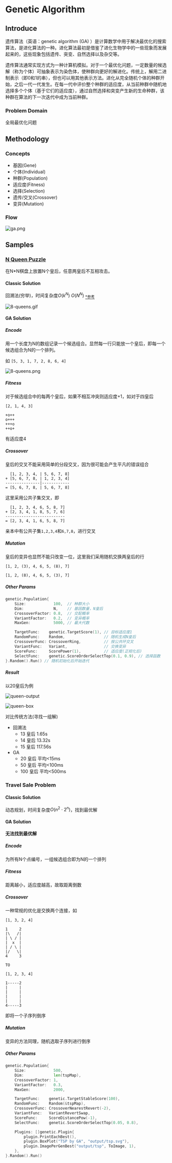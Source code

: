 # Genetic Algorithm

## Introduce

遗传算法（英语：genetic algorithm (GA) ）是计算数学中用于解决最优化的搜索算法，是进化算法的一种。进化算法最初是借鉴了进化生物学中的一些现象而发展起来的，这些现象包括遗传、突变、自然选择以及杂交等。

遗传算法通常实现方式为一种计算机模拟。对于一个最优化问题，一定数量的候选解（称为个体）可抽象表示为染色体，使种群向更好的解进化。传统上，解用二进制表示（即0和1的串），但也可以用其他表示方法。进化从完全随机个体的种群开始，之后一代一代发生。在每一代中评价整个种群的适应度，从当前种群中随机地选择多个个体（基于它们的适应度），通过自然选择和突变产生新的生命种群，该种群在算法的下一次迭代中成为当前种群。

### Problem Domain

全局最优化问题

## Methodology

### Concepts

- 基因(Gene)
- 个体(Individual)
- 种群(Population)
- 适应度(Fitness)
- 选择(Selection)
- 遗传/交叉(Crossover)
- 变异(Mutation)

### Flow

![ga.png](ga.png)

## Samples

### [N Queen Puzzle](https://en.wikipedia.org/wiki/Eight_queens_puzzle)

在N*N棋盘上放置N个皇后，任意两皇后不互相攻击。

#### Classic Solution

回溯法(穷举)，时间复杂度$O(k^N) ~ O(N^N)$
<sub>[*参考](https://sites.google.com/site/nqueensolver/home/algorithm-results)</sub>

![8-queens.gif](Eight-queens-animation.gif)

#### GA Solution

##### Encode

用一个长度为N的数组记录一个候选组合。显然每一行只能放一个皇后，即每一个候选组合为N的一个排列。

如 `[5, 3, 1, 7, 2, 8, 6, 4]`

![8-queens.png](8-queens.png)

##### Fitness

对于候选组合中的每两个皇后，如果不相互冲突则适应度+1，如对于四皇后

```
[2, 1, 4, 3]

+o++
o+++
+++o
++o+
```

有适应度4

##### Crossover

皇后的交叉不能采用简单的分段交叉，因为很可能会产生平凡的错误组合

```
  [1, 2, 3, 4, | 5, 6, 7, 8]
+ [5, 6, 7, 8, | 1, 2, 3, 4]
---------------|------------
= [5, 6, 7, 8, | 5, 6, 7, 8]
```

这里采用公共子集交叉，即


```
  [1, 2, 3, 4, 6, 5, 8, 7]
+ [2, 3, 4, 1, 8, 5, 7, 6]
--------------------------
= [2, 3, 4, 1, 6, 5, 8, 7]
```

亲本中有公共子集`1,2,3,4`和`6,7,8`，进行交叉

##### Mutation

皇后的变异也显然不能只改变一位，这里我们采用随机交换两皇后的行

```
[1, 2, (3), 4, 6, 5, (8), 7]

[1, 2, (8), 4, 6, 5, (3), 7]
```

##### Other Params

```go
genetic.Population{
    Size:            100,  // 种群大小
    Dim:             N,    // 基因数量，N皇后
    CrossoverFactor: 0.8,  // 交配概率 
    VariantFactor:   0.2,  // 变异概率
    MaxGen:          5000, // 最大代数

    TargetFunc:    genetic.TargetScore(1), // 目标适应度1
    RandomFunc:    Random,                 // 随机生成N皇后
    CrossoverFunc: CrossoverRing,          // 按公共环交叉
    VariantFunc:   Variant,                // 交换变异
    ScoreFunc:     ScorePower(1),          // 适应度(正规化后)
    SelectFunc:    genetic.ScoreOrderSelectTop(0.1, 0.9), // 选择函数
}.Random().Run() // 随机初始化后开始迭代
```

##### Result

以20皇后为例

![queen-output](queen/0009.png)

![queen-box](queen/queen.png)

对比传统方法(寻找一组解)

- 回溯法
    - 13 皇后 1.65s
    - 14 皇后 13.32s
    - 15 皇后 117.56s
- GA
    - 20 皇后 平均<15ms
    - 50 皇后 平均<100ms
    - 100 皇后 平均<500ms
    
### Travel Sale Problem

#### Classic Solution

动态规划，时间复杂度$O(n^2 \cdot 2^n)$，找到最优解

#### GA Solution

**无法找到最优解**

##### Encode

为所有N个点编号，一组候选组合即为N的一个排列

##### Fitness

距离越小，适应度越高，故取距离倒数

##### Crossover

一种常规的优化是交换两个连接，如

```
[1, 3, 2, 4]

1     2
|\   /|
| \ / |
|  x  |
| / \ |
|/   \|
4     3

TO

[1, 2, 3, 4]

1-----2
|     |
|     |
|     |
|     |
4-----3
```

即将一个子序列倒序

##### Mutation

变异的方法同理，随机选取子序列进行倒序

##### Other Params

```go
genetic.Population{
    Size:            500,
    Dim:             len(tspMap),
    CrossoverFactor: 1,
    VariantFactor:   0.3,
    MaxGen:          2000,

    TargetFunc:    genetic.TargetStableScore(100),
    RandomFunc:    Random(&tspMap),
    CrossoverFunc: CrossoverNearestRevert(-2),
    VariantFunc:   VariantRevertSwap,
    ScoreFunc:     ScoreDistancePow(-1),
    SelectFunc:    genetic.ScoreOrderSelectTop(0.05, 0.8),

    Plugins: []genetic.Plugin{
        plugin.PrintEachBest(),
        plugin.BoxPlot("TSP by GA", "output/tsp.svg"),
        plugin.ImagePerGenBest("output/tsp", ToImage, 1),
    },
}.Random().Run()
```